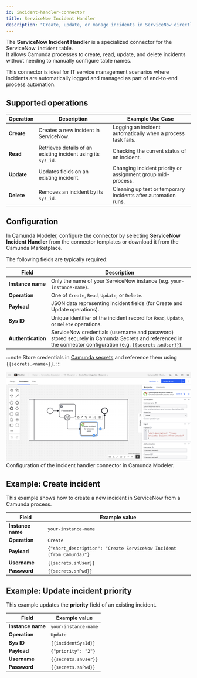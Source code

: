 ```yaml
---
id: incident-handler-connector
title: ServiceNow Incident Handler
description: "Create, update, or manage incidents in ServiceNow directly from Camunda processes using the incident handler connector."
---
```


The **ServiceNow Incident Handler** is a specialized connector for the ServiceNow `incident` table.  
It allows Camunda processes to create, read, update, and delete incidents without needing to manually configure table names.

This connector is ideal for IT service management scenarios where incidents are automatically logged and managed as part of end-to-end process automation.

## Supported operations

| Operation  | Description                                                   | Example Use Case                                               |
| ---------- | ------------------------------------------------------------- | -------------------------------------------------------------- |
| **Create** | Creates a new incident in ServiceNow.                         | Logging an incident automatically when a process task fails.   |
| **Read**   | Retrieves details of an existing incident using its `sys_id`. | Checking the current status of an incident.                    |
| **Update** | Updates fields on an existing incident.                       | Changing incident priority or assignment group mid-process.    |
| **Delete** | Removes an incident by its `sys_id`.                          | Cleaning up test or temporary incidents after automation runs. |

## Configuration

In Camunda Modeler, configure the connector by selecting **ServiceNow Incident Handler** from the connector templates or download it from the Camunda Marketplace.

The following fields are typically required:

| Field              | Description                                                                                                                                                  |
| ------------------ | ------------------------------------------------------------------------------------------------------------------------------------------------------------ |
| **Instance name**  | Only the name of your ServiceNow instance (e.g. `your-instance-name`).                                                                                       |
| **Operation**      | One of `Create`, `Read`, `Update`, or `Delete`.                                                                                                              |
| **Payload**        | JSON data representing incident fields (for Create and Update operations).                                                                                   |
| **Sys ID**         | Unique identifier of the incident record for `Read`, `Update`, or `Delete` operations.                                                                       |
| **Authentication** | ServiceNow credentials (username and password) stored securely in Camunda Secrets and referenced in the connector configuration (e.g. `{{secrets.snUser}}`). |

:::note
Store credentials in [Camunda secrets](/components/console/manage-clusters/manage-secrets.md) and reference them using `{{secrets.<name>}}`.
:::

![ServiceNow Incident Handler example](../img/incident-handler.png)  
Configuration of the incident handler connector in Camunda Modeler.

## Example: Create incident

This example shows how to create a new incident in ServiceNow from a Camunda process.

| Field             | Example value                                                        |
| ----------------- | -------------------------------------------------------------------- |
| **Instance name** | `your-instance-name`                                                 |
| **Operation**     | `Create`                                                             |
| **Payload**       | `{"short_description": "Create ServiceNow Incident (from Camunda)"}` |
| **Username**      | `{{secrets.snUser}}`                                                 |
| **Password**      | `{{secrets.snPwd}}`                                                  |

## Example: Update incident priority

This example updates the **priority** field of an existing incident.

| Field             | Example value        |
| ----------------- | -------------------- |
| **Instance name** | `your-instance-name` |
| **Operation**     | `Update`             |
| **Sys ID**        | `{{incidentSysId}}`  |
| **Payload**       | `{"priority": "2"}`  |
| **Username**      | `{{secrets.snUser}}` |
| **Password**      | `{{secrets.snPwd}}`  |
